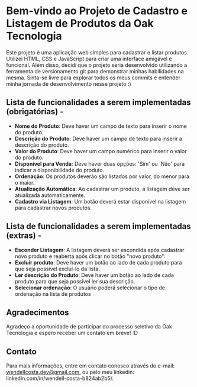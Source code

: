 # Bem-vindo ao Projeto de Cadastro e Listagem de Produtos da Oak Tecnologia

Este projeto é uma aplicação web simples para cadastrar e listar produtos. Utilizei HTML, CSS e JavaScript para criar uma interface amigável e funcional. Além disso, decidi que o projeto seria desenvolvido utilizando a ferramenta de versionamento git para demonstrar minhas habilidades na mesma. Sinta-se livre para explorar todos os meus commits e entender minha jornada de desenvolvimento nesse projeto :)

## Lista de funcionalidades a serem implementadas (obrigatórias) -

- **Nome do Produto**: Deve haver um campo de texto para inserir o nome do produto.
- **Descrição do Produto**: Deve haver um campo de texto para inserir a descrição do produto.
- **Valor do Produto**: Deve haver um campo numérico para inserir o valor do produto.
- **Disponível para Venda**: Deve haver duas opções: 'Sim' ou 'Não' para indicar a disponibilidade do produto.
- **Ordenação**: Os produtos deverão são listados por valor, do menor para o maior.
- **Atualização Automática**: Ao cadastrar um produto, a listagem deve ser atualizada automaticamente.
- **Cadastro via Listagem**: Um botão deverá estar disponível na listagem para cadastrar novos produtos.

## Lista de funcionalidades a serem implementadas (extras) -

- **Esconder Listagem**: A listagem deverá ser escondida após cadastrar novo produto e reaberta após clicar no botão "novo produto".
- **Excluir produto**: Deve haver um botão ao lado de cada produto para que seja possível excluí-lo da lista.
- **Ler descrição do Produto**: Deve haver um botão ao lado de cada produto para que seja possível ler sua descrição.
- **Selecionar ordenação**: O usuário poderá selecionar o tipo de ordenação na lista de produtos


## Agradecimentos

Agradeço a oportunidade de participar do processo seletivo da Oak Tecnologia e espero receber um contato em breve! :D


## Contato

Para mais informações, entre em contato conosco através do e-mail: wendellcosta.dev@gmail.com, ou pelo meu linkedin: linkedin.com/in/wendell-costa-b824ab2b5/.

